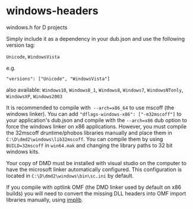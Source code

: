 # windows-headers
windows.h for D projects

Simply include it as a dependency in your dub.json and use the following version tag:

`Unicode`, `WindowsVista`

e.g.

`"versions": ["Unicode", "WindowsVista"]`

also available:
`Windows10`, `Windows8_1`, `Windows8`, `Windows7`, `WindowsNTonly`, `WindowsXP`, `Windows2003`

It is recommended to compile with` --arch=x86_64` to use mscoff (the windows linker). You can add `"dflags-windows-x86": ["-m32mscoff"]` to your application's dub.json and compile with the `--arch=x86` dub option to force the windows linker on x86 applications. However, you must compile the 32mscoff druntime/phobos libraries manually and place them in `C:\D\dmd2\windows\lib32mscoff`. You can compile them by using `BUILD=32mscoff` in `win64.mak` and changing the library paths to 32 bit windows kits. 

Your copy of DMD must be installed with visual studio on the computer to have the microsoft linker automatically configured. This configuration is located in `C:\D\dmd2\windows\bin\sc.ini` by default.

If you compile with optlink OMF (the DMD linker used by default on x86 builds) you will need to convert the missing DLL headers into OMF import libraries manually, using [implib](http://www.digitalmars.com/ctg/implib.html).
